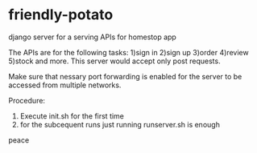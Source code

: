 # friendly-potato
django server for a serving APIs for homestop app

The APIs are for the following tasks:
1)sign in
2)sign up
3)order
4)review
5)stock
and more.
This server would accept only post requests.

Make sure that nessary port forwarding is enabled for the server to be accessed from multiple networks.

Procedure:
1. Execute init.sh for the first time
2. for the subcequent runs just running runserver.sh is enough

peace
